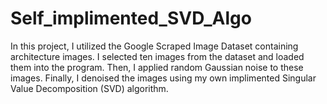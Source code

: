 # Self_implimented_SVD_Algo
In this project, I utilized the Google Scraped Image Dataset containing architecture images. I selected ten images from the dataset and loaded them into the program. Then, I applied random Gaussian noise to these images. Finally, I denoised the images using my own implimented Singular Value Decomposition (SVD) algorithm.

